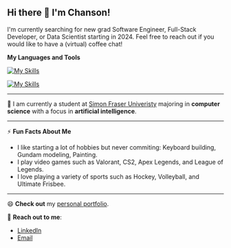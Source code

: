 ## Hi there 👋 I'm Chanson!

I'm currently searching for new grad Software Engineer, Full-Stack Developer, or Data Scientist starting in 2024.
Feel free to reach out if you would like to have a (virtual) coffee chat! 

**My Languages and Tools**

[![My Skills](https://skillicons.dev/icons?i=python,java,c,js,html,css,matlab)](https://skillicons.dev)

[![My Skills](https://skillicons.dev/icons?i=electron,git,qt,react,nodejs,maven)](https://skillicons.dev)

---
🏫 I am currently a student at [Simon Fraser Univeristy](https://www.sfu.ca/) majoring in **computer science** with a focus in **artificial intelligence**.

---
⚡ **Fun Facts About Me**
- I like starting a lot of hobbies but never commiting: Keyboard building, Gundam modeling, Painting.
- I play video games such as Valorant, CS2, Apex Legends, and League of Legends.
- I love playing a variety of sports such as Hockey, Volleyball, and Ultimate Frisbee.
---

😄 **Check out** my [personal portfolio](https://chanchantang.github.io/Portfolio).

💬 **Reach out to me**:
- [LinkedIn](https://www.linkedin.com/in/chansontang/)
- [Email](mailto:cta111@sfu.ca)
